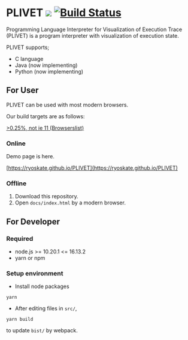 # PLIVET <a href="http://doge.mit-license.org"><img src="http://img.shields.io/:license-mit-blue.svg"></a> [![Build Status](https://secure.travis-ci.org/RYOSKATE/PLIVET.svg?branch=master)](http://travis-ci.org/RYOSKATE/PLIVET)

Programming Language Interpreter for Visualization of Execution Trace (PLIVET) is a program interpreter with visualization of execution state.

PLIVET supports;

* C language
* Java (now implementing)
* Python (now implementing)
## For User

PLIVET can be used with most modern browsers.

Our build targets are as follows:

[>0.25%, not ie 11 (Browserslist)](http://browserl.ist/?q=%3E0.25%25%2C+not+ie+11)

### Online

Demo page is here.

[https://ryoskate.github.io/PLIVET](https://ryoskate.github.io/PLIVET)

### Offline

1. Download this repository.
1. Open `docs/index.html` by a modern browser.

## For Developer

### Required

* node.js >= 10.20.1 <= 16.13.2
* yarn or npm

### Setup environment

* Install node packages

 ```
 yarn
 ```

* After editing files in `src/`, 

```
yarn build
```

to update `bist/` by webpack.
